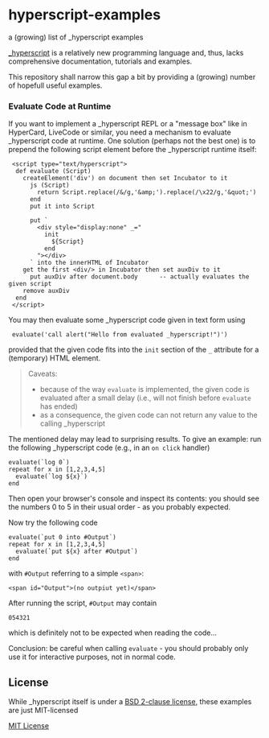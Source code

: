 # hyperscript-examples #

a (growing) list of \_hyperscript examples

[\_hyperscript](https://github.com/bigskysoftware/_hyperscript) is a relatively new programming language and, thus, lacks comprehensive documentation, tutorials and examples.

This repository shall narrow this gap a bit by providing a (growing) number of hopefull useful examples.

### Evaluate Code at Runtime ###

If you want to implement a \_hyperscript REPL or a "message box" like in HyperCard, LiveCode or similar, you need a mechanism to evaluate \_hyperscript code at runtime. One solution (perhaps not the best one) is to prepend the following script element before the \_hyperscript runtime itself:

```
 <script type="text/hyperscript">
  def evaluate (Script)
    createElement('div') on document then set Incubator to it
      js (Script)
        return Script.replace(/&/g,'&amp;').replace(/\x22/g,'&quot;')
      end
      put it into Script

      put `
        <div style="display:none" _="
          init
            ${Script}
          end
        "></div>
      ` into the innerHTML of Incubator
    get the first <div/> in Incubator then set auxDiv to it
      put auxDiv after document.body      -- actually evaluates the given script
    remove auxDiv
  end
 </script>
```

You may then evaluate some \_hyperscript code given in text form using

```
 evaluate('call alert("Hello from evaluated _hyperscript!")')
```

provided that the given code fits into the `init` section of the `_` attribute for a (temporary) HTML element.

> Caveats:
> * because of the way `evaluate` is implemented, the given code is evaluated after a small delay (i.e., will not finish before `evaluate` has ended)
> * as a consequence, the given code can not return any value to the calling \_hyperscript

The mentioned delay may lead to surprising results. To give an example: run the following \_hyperscript code (e.g., in an `on click` handler)

```
evaluate(`log 0`)
repeat for x in [1,2,3,4,5]
  evaluate(`log ${x}`)
end
```

Then open your browser's console and inspect its contents: you should see the numbers 0 to 5 in their usual order - as you probably expected.

Now try the following code

```
evaluate(`put 0 into #Output`)
repeat for x in [1,2,3,4,5]
  evaluate(`put ${x} after #Output`)
end
```

with `#Output` referring to a simple `<span>`:

```
<span id="Output">(no outpiut yet)</span>
```

After running the script, `#Output` may contain

`054321`

which is definitely not to be expected when reading the code...

Conclusion: be careful when calling `evaluate` - you should probably only use it for interactive purposes, not in normal code.

## License ##

While \_hyperscript itself is under a [BSD 2-clause license](https://github.com/bigskysoftware/_hyperscript/blob/master/LICENSE), these examples are just MIT-licensed

[MIT License](LICENSE.md)

